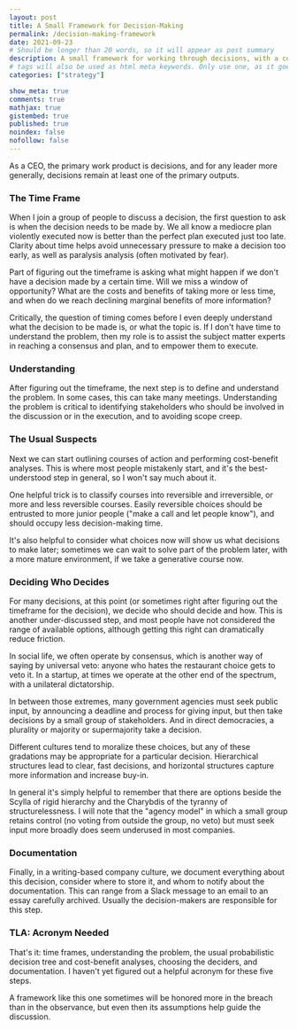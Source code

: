 ```yaml
---
layout: post
title: A Small Framework for Decision-Making
permalink: /decision-making-framework
date: 2021-09-23
# Should be longer than 20 words, so it will appear as post summary
description: A small framework for working through decisions, with a couple of counter-intuitive steps
# tags will also be used as html meta keywords. Only use one, as it goes in the URL
categories: ["strategy"]

show_meta: true
comments: true
mathjax: true
gistembed: true
published: true
noindex: false
nofollow: false
---
```


As a CEO, the primary work product is decisions, and for any leader more generally, decisions remain at least one of the primary outputs.

### The Time Frame
When I join a group of people to discuss a decision, the first question to ask is when the decision needs to be made by. We all know a mediocre plan violently executed now is better than the perfect plan executed just too late. Clarity about time helps avoid unnecessary pressure to make a decision too early, as well as paralysis analysis (often motivated by fear). 

Part of figuring out the timeframe is asking what might happen if we don't have a decision made by a certain time. Will we miss a window of opportunity? What are the costs and benefits of taking more or less time, and when do we reach declining marginal benefits of more information?

Critically, the question of timing comes before I even deeply understand what the decision to be made is, or what the topic is. If I don't have time to understand the problem, then my role is to assist the subject matter experts in reaching a consensus and plan, and to empower them to execute.

### Understanding
After figuring out the timeframe, the next step is to define and understand the problem. In some cases, this can take many meetings. Understanding the problem is critical to identifying stakeholders who should be involved in the discussion or in the execution, and to avoiding scope creep.

### The Usual Suspects
Next we can start outlining courses of action and performing cost-benefit analyses. This is where most people mistakenly start, and it's the best-understood step in general, so I won't say much about it. 

One helpful trick is to classify courses into reversible and irreversible, or more and less reversible courses. Easily reversible choices should be entrusted to more junior people ("make a call and let people know"), and should occupy less decision-making time. 

It's also helpful to consider what choices now will show us what decisions to make later; sometimes we can wait to solve part of the problem later, with a more mature environment, if we take a generative course now.

### Deciding Who Decides
For many decisions, at this point (or sometimes right after figuring out the timeframe for the decision), we decide who should decide and how. This is another under-discussed step, and most people have not considered the range of available options, although getting this right can dramatically reduce friction.

In social life, we often operate by consensus, which is another way of saying by universal veto: anyone who hates the restaurant choice gets to veto it. In a startup, at times we operate at the other end of the spectrum, with a unilateral dictatorship. 

In between those extremes, many government agencies must seek public input, by announcing a deadline and process for giving input, but then take decisions by a small group of stakeholders. And in direct democracies, a plurality or majority or supermajority take a decision. 

Different cultures tend to moralize these choices, but any of these gradations may be appropriate for a particular decision. Hierarchical structures lead to clear, fast decisions, and horizontal structures capture more information and increase buy-in. 

In general it's simply helpful to remember that there are options beside the Scylla of rigid hierarchy and the Charybdis of the tyranny of structurelessness. I will note that the "agency model" in which a small group retains control (no voting from outside the group, no veto) but must seek input more broadly does seem underused in most companies.

### Documentation
Finally, in a writing-based company culture, we document everything about this decision, consider where to store it, and whom to notify about the documentation. This can range from a Slack message to an email to an essay carefully archived. Usually the decision-makers are responsible for this step.

### TLA: Acronym Needed
That's it: time frames, understanding the problem, the usual probabilistic decision tree and cost-benefit analyses, choosing the deciders, and documentation. I haven't yet figured out a helpful acronym for these five steps. 

A framework like this one sometimes will be honored more in the breach than in the observance, but even then its assumptions help guide the discussion.
